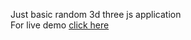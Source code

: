 Just basic random 3d three js application<br>
For live demo <a href="https://dudi3dproject.netlify.app/" color="red">click here</a>
